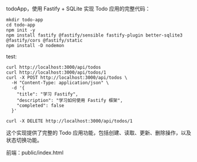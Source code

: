 todoApp，使用 Fastify + SQLite 实现 Todo 应用的完整代码：
```
mkdir todo-app
cd todo-app
npm init -y
npm install fastify @fastify/sensible fastify-plugin better-sqlite3 @fastify/cors @fastify/static
npm install -D nodemon
```

test:
```
curl http://localhost:3000/api/todos
curl http://localhost:3000/api/todos/1
curl -X POST http://localhost:3000/api/todos \
  -H "Content-Type: application/json" \
  -d '{
    "title": "学习 Fastify",
    "description": "学习如何使用 Fastify 框架",
    "completed": false
  }'

curl -X DELETE http://localhost:3000/api/todos/1
```
这个实现提供了完整的 Todo 应用功能，包括创建、读取、更新、删除操作，以及状态切换功能。

前端：public/index.html

